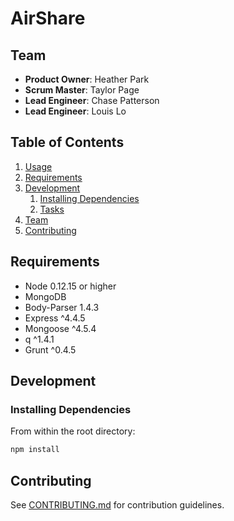 # AirShare

## Team

  - __Product Owner__: Heather Park
  - __Scrum Master__: Taylor Page
  - __Lead Engineer__: Chase Patterson
  - __Lead Engineer__: Louis Lo

## Table of Contents

1. [Usage](#Usage)
1. [Requirements](#requirements)
1. [Development](#development)
    1. [Installing Dependencies](#installing-dependencies)
    1. [Tasks](#tasks)
1. [Team](#team)
1. [Contributing](#contributing)

## Requirements

- Node 0.12.15 or higher
- MongoDB
- Body-Parser 1.4.3
- Express ^4.4.5
- Mongoose ^4.5.4
- q ^1.4.1
- Grunt ^0.4.5


## Development

### Installing Dependencies

From within the root directory:

```sh
npm install
```
## Contributing

See [CONTRIBUTING.md](CONTRIBUTING.md) for contribution guidelines.
